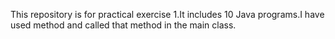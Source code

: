 This repository is for practical exercise 1.It includes 10 Java programs.I have used method and called that method in the main class.

